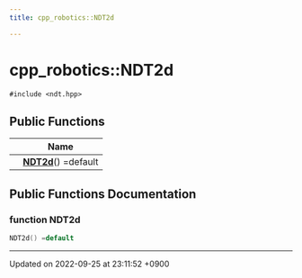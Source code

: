```yaml
---
title: cpp_robotics::NDT2d

---
```


# cpp_robotics::NDT2d






`#include <ndt.hpp>`

## Public Functions

|                | Name           |
| -------------- | -------------- |
| | **[NDT2d](/cpp_robotics_core/doxybook/Classes/classcpp__robotics_1_1NDT2d/#function-ndt2d)**() =default |

## Public Functions Documentation

### function NDT2d

```cpp
NDT2d() =default
```


-------------------------------

Updated on 2022-09-25 at 23:11:52 +0900